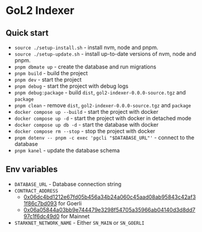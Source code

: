 # GoL2 Indexer

## Quick start

- `source ./setup-install.sh` - install nvm, node and pnpm.
- `source ./setup-update.sh` - install up-to-date versions of nvm, node and pnpm.
- `pnpm dbmate up` - create the database and run migrations
- `pnpm build` - build the project
- `pnpm dev` - start the project
- `pnpm debug` - start the project with debug logs
- `pnpm debug:package` - build `dist`, `gol2-indexer-0.0.0-source.tgz` and `package`
- `pnpm clean` - remove `dist`, `gol2-indexer-0.0.0-source.tgz` and `package`
- `docker compose up --build` - start the project with docker
- `docker compose up -d` - start the project with docker in detached mode
- `docker compose up db -d` - start the database with docker
- `docker compose rm --stop` - stop the project with docker
- `pnpm dotenv -- pnpm -c exec 'pgcli "$DATABASE_URL"'` - connect to the database
- `pnpm kanel` - update the database schema

## Env variables
- `DATABASE_URL` - Database connection string
- `CONTRACT_ADDRESS`
  - [0x06dc4bd1212e67fd05b456a34b24a060c45aad08ab95843c42af31f86c7bd093](https://testnet.starkscan.co/contract/0x06dc4bd1212e67fd05b456a34b24a060c45aad08ab95843c42af31f86c7bd093) for Goerli
  - [0x06a05844a03bb9e744479e3298f54705a35966ab04140d3d8dd797c1f6dc49d0](https://starkscan.co/contract/0x06a05844a03bb9e744479e3298f54705a35966ab04140d3d8dd797c1f6dc49d0) for Mainnet
- `STARKNET_NETWORK_NAME` - Either `SN_MAIN` or `SN_GOERLI`
